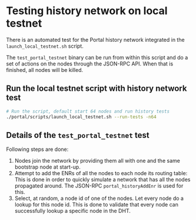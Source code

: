 # Testing history network on local testnet

There is an automated test for the Portal history network integrated in the
`launch_local_testnet.sh` script.

The `test_portal_testnet` binary can be run from within this script and do a
set of actions on the nodes through the JSON-RPC API. When that is finished, all
nodes will be killed.

## Run the local testnet script with history network test

```bash
# Run the script, default start 64 nodes and run history tests
./portal/scripts/launch_local_testnet.sh --run-tests -n64
```

## Details of the `test_portal_testnet` test

Following steps are done:

  1. Nodes join the network by providing them all with one and the same
  bootstrap node at start-up.
  2. Attempt to add the ENRs of all the nodes to each node its routing table:
  This is done in order to quickly simulate a network that has all the nodes
  propagated around. The JSON-RPC `portal_historyAddEnr` is used for this.
  3. Select, at random, a node id of one of the nodes. Let every node do a
  lookup for this node id.
  This is done to validate that every node can successfully lookup a specific
  node in the DHT.

